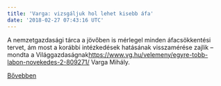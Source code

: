 ```yaml
---
title: 'Varga: vizsgáljuk hol lehet kisebb áfa'
date: '2018-02-27 07:43:16 UTC'
---
```


A nemzetgazdasági tárca a jövőben is mérlegel minden áfacsökkentési tervet, ám most a korábbi intézkedések hatásának visszamérése zajlik – mondta a Világgazdaságnak<https://www.vg.hu/velemeny/egyre-tobb-labon-novekedes-2-809271/> Varga Mihály.


[Bővebben](http://ift.tt/2F7kbsp)
